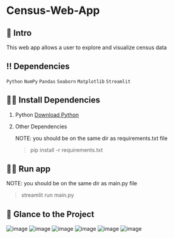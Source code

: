 # Census-Web-App


## 📃 Intro
This web app allows a user to explore and visualize census data


## ‼ Dependencies
`Python` `NumPy` `Pandas` `Seaborn` `Matplotlib` `Streamlit` 


## 👩‍💻 Install Dependencies

1. Python
<a href="https://www.python.org/downloads/" target="_blank">Download Python</a>
    
 
2. Other Dependencies

    NOTE: you should be on the same dir as requirements.txt file 
    > pip install -r requirements.txt


## 🏃‍♂️ Run app

NOTE: you should be on the same dir as main.py file
> streamlit run main.py


## 👀 Glance to the Project

![image](https://user-images.githubusercontent.com/71517975/139228853-134f130f-8f0e-4007-9ef6-65ed14778974.png)
![image](https://user-images.githubusercontent.com/71517975/139229141-666739bb-073d-4542-a4b7-2dc6f1720306.png)
![image](https://user-images.githubusercontent.com/71517975/139229410-cc178eb7-2140-4d9f-afc4-cf18bfa84c1e.png)
![image](https://user-images.githubusercontent.com/71517975/139229511-89d56397-8ab6-4f80-accd-404578b8f971.png)
![image](https://user-images.githubusercontent.com/71517975/139229556-b6695d85-d704-4a44-8cab-87c65dd54265.png)
![image](https://user-images.githubusercontent.com/71517975/139229823-aff3a1b9-784f-4105-ba46-15b4720bbf0e.png)

